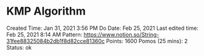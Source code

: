 # KMP Algorithm

Created Time: Jan 31, 2021 3:56 PM
Do Date: Feb 25, 2021
Last edited time: Feb 25, 2021 8:14 AM
Pattern: https://www.notion.so/String-31fee88325084b2db1f8d82cce81360c
Points: 1600
Pomos (25 mins): 2
Status: ok